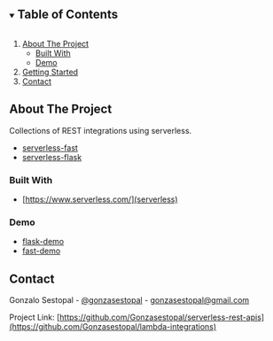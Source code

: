 <!-- TABLE OF CONTENTS -->
<details open="open">
  <summary><h2 style="display: inline-block">Table of Contents</h2></summary>
  <ol>
    <li>
      <a href="#about-the-project">About The Project</a>
      <ul>
        <li><a href="#built-with">Built With</a></li>
        <li><a href="#demo">Demo</a></li>
      </ul>
    </li>
    <li>
      <a href="#getting-started">Getting Started</a>
    </li>
    <li><a href="#contact">Contact</a></li>
  </ol>
</details>



<!-- ABOUT THE PROJECT -->
## About The Project

Collections of REST integrations using serverless.

- [serverless-fast](/serverless-fast/)
- [serverless-flask](/serverless-flask/)


### Built With

* [https://www.serverless.com/](serverless)


### Demo

- [flask-demo](https://hsdmx3gm9l.execute-api.us-east-1.amazonaws.com/dev/quote)
- [fast-demo](https://5qadhsmcme.execute-api.us-east-1.amazonaws.com/dev/)

<!-- CONTACT -->
## Contact

Gonzalo Sestopal - [@gonzasestopal](https://www.linkedin.com/in/gonzasestopal/) - gonzasestopal@gmail.com

Project Link: [https://github.com/Gonzasestopal/serverless-rest-apis](https://github.com/Gonzasestopal/lambda-integrations)

